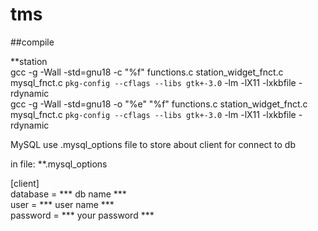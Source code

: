 # tms

##compile

**station  
gcc -g -Wall -std=gnu18 -c "%f" functions.c station_widget_fnct.c mysql_fnct.c `pkg-config --cflags --libs gtk+-3.0` -lm -lX11 -lxkbfile -rdynamic  
gcc -g -Wall -std=gnu18 -o "%e" "%f"  functions.c station_widget_fnct.c mysql_fnct.c `pkg-config --cflags --libs gtk+-3.0` -lm -lX11 -lxkbfile -rdynamic  


MySQL use .mysql_options file to store about client for connect to db  

in file: **.mysql_options

[client]  
database = *** db name ***  
user = *** user name ***  
password = *** your password ***  
